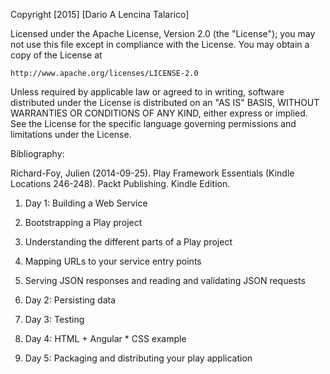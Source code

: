 Copyright [2015] [Dario A Lencina Talarico]

Licensed under the Apache License, Version 2.0 (the "License");
you may not use this file except in compliance with the License.
You may obtain a copy of the License at

    http://www.apache.org/licenses/LICENSE-2.0

Unless required by applicable law or agreed to in writing, software
distributed under the License is distributed on an "AS IS" BASIS,
WITHOUT WARRANTIES OR CONDITIONS OF ANY KIND, either express or implied.
See the License for the specific language governing permissions and
limitations under the License.

Bibliography:

Richard-Foy, Julien (2014-09-25). Play Framework Essentials (Kindle Locations 246-248). Packt Publishing. Kindle Edition. 

1) Day 1: Building a Web Service

1) Bootstrapping a Play project 
2) Understanding the different parts of a Play project 
3) Mapping URLs to your service entry points 
4) Serving JSON responses and reading and validating JSON requests




2) Day 2: Persisting data 

3) Day 3: Testing

4) Day 4: HTML + Angular * CSS example

5) Day 5: Packaging and distributing your play application



